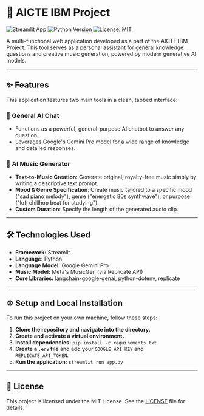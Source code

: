 # 🚀 AICTE IBM Project

[![Streamlit App](https://static.streamlit.io/badges/streamlit_badge_black_white.svg)](https://your-app-url-here.streamlit.app) ![Python Version](https://img.shields.io/badge/Python-3.11+-blue.svg)
[![License: MIT](https://img.shields.io/badge/License-MIT-yellow.svg)](https://opensource.org/licenses/MIT)

A multi-functional web application developed as a part of the AICTE IBM Project. This tool serves as a personal assistant for general knowledge questions and creative music generation, powered by modern generative AI models.

---

## ✨ Features

This application features two main tools in a clean, tabbed interface:

### 🧠 General AI Chat
- Functions as a powerful, general-purpose AI chatbot to answer any question.
- Leverages Google's Gemini Pro model for a wide range of knowledge and detailed responses.

### 🎵 AI Music Generator
- **Text-to-Music Creation**: Generate original, royalty-free music simply by writing a descriptive text prompt.
- **Mood & Genre Specification**: Create music tailored to a specific mood ("sad piano melody"), genre ("energetic 80s synthwave"), or purpose ("lofi chillhop beat for studying").
- **Custom Duration**: Specify the length of the generated audio clip.

---

## 🛠️ Technologies Used

- **Framework:** Streamlit
- **Language:** Python
- **Language Model:** Google Gemini Pro
- **Music Model:** Meta's MusicGen (via Replicate API)
- **Core Libraries:** langchain-google-genai, python-dotenv, replicate

---

## ⚙️ Setup and Local Installation

To run this project on your own machine, follow these steps:

1.  **Clone the repository and navigate into the directory.**
2.  **Create and activate a virtual environment.**
3.  **Install dependencies:** `pip install -r requirements.txt`
4.  **Create a `.env` file** and add your `GOOGLE_API_KEY` and `REPLICATE_API_TOKEN`.
5.  **Run the application:** `streamlit run app.py`

---

## 📄 License

This project is licensed under the MIT License. See the [LICENSE](LICENSE) file for details.